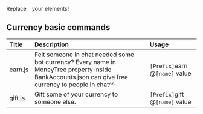 Replace ` ` your elements! 

## Currency basic commands
|Title|Description|Usage|
|:-|:-|:-|
|earn.js |Felt someone in chat needed some bot currency? Every name in MoneyTree property inside BankAccounts.json can give free currency to people in chat^^ |`[Prefix]`earn @`[name]` value |
|gift.js |Gift some of your currency to someone else. |`[Prefix]`gift @`[name]` value |

